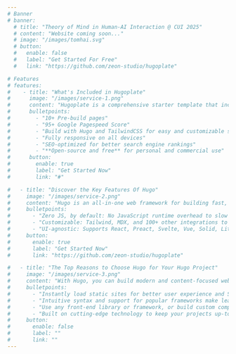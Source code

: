 ```yaml
---
# Banner
# banner:
  # title: "Theory of Mind in Human-AI Interaction @ CUI 2025"
  # content: "Website coming soon..."
  # image: "/images/tomhai.svg"
  # button:
  #   enable: false
  #   label: "Get Started For Free"
  #   link: "https://github.com/zeon-studio/hugoplate"

# Features
# features:
#    - title: "What's Included in Hugoplate"
#      image: "/images/service-1.png"
#      content: "Hugoplate is a comprehensive starter template that includes everything you need to get started with your Hugo project. What's Included in Hugoplate"
#      bulletpoints:
#        - "10+ Pre-build pages"
#        - "95+ Google Pagespeed Score"
#        - "Build with Hugo and TailwindCSS for easy and customizable styling"
#        - "Fully responsive on all devices"
#        - "SEO-optimized for better search engine rankings"
#        - "**Open-source and free** for personal and commercial use"
#      button:
#        enable: true
#        label: "Get Started Now"
#        link: "#"

#   - title: "Discover the Key Features Of Hugo"
#     image: "/images/service-2.png"
#     content: "Hugo is an all-in-one web framework for building fast, content-focused websites. It offers a range of exciting features for developers and website creators. Some of the key features are:"
#     bulletpoints:
#       - "Zero JS, by default: No JavaScript runtime overhead to slow you down."
#       - "Customizable: Tailwind, MDX, and 100+ other integrations to choose from."
#       - "UI-agnostic: Supports React, Preact, Svelte, Vue, Solid, Lit and more."
#     button:
#       enable: true
#       label: "Get Started Now"
#       link: "https://github.com/zeon-studio/hugoplate"

#   - title: "The Top Reasons to Choose Hugo for Your Hugo Project"
#     image: "/images/service-3.png"
#     content: "With Hugo, you can build modern and content-focused websites without sacrificing performance or ease of use."
#     bulletpoints:
#       - "Instantly load static sites for better user experience and SEO."
#       - "Intuitive syntax and support for popular frameworks make learning and using Hugo a breeze."
#       - "Use any front-end library or framework, or build custom components, for any project size."
#       - "Built on cutting-edge technology to keep your projects up-to-date with the latest web standards."
#     button:
#       enable: false
#       label: ""
#       link: ""
---
```


